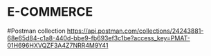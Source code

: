 # E-COMMERCE 
#Postman collection
https://api.postman.com/collections/24243881-68e65d84-c1a8-440d-bbe9-fb693ef3c1be?access_key=PMAT-01H696HXVQZF3A4Z7NRR4M9Y41
